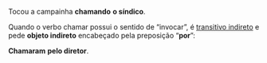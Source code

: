 Tocou a campainha **chamando** **o síndico**.

Quando o verbo chamar possui o sentido de “invocar”, é [transitivo indireto](https://mundoeducacao.uol.com.br/gramatica/transitividade-verbal.htm) e pede **objeto indireto** encabeçado pela preposição “**por**”:

**Chamaram** **pelo diretor**.